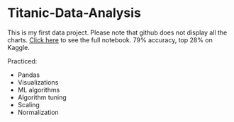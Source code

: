 # Titanic-Data-Analysis

This is my first data project. Please note that github does not display all the charts. [Click here](https://nbviewer.jupyter.org/github/ZhiChua/Titanic-Data-Analysis/blob/main/titanic-analysis-and-prediction.ipynb) to see the full notebook.
79% accuracy, top 28% on Kaggle.

Practiced:
- Pandas
- Visualizations
- ML algorithms
- Algorithm tuning
- Scaling
- Normalization
